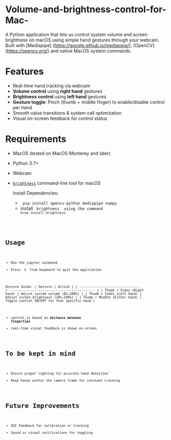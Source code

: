 # Volume-and-brightness-control-for-Mac-
A Python application that lets us control system volume and screen brightness on macOS using simple hand gestures through your webcam.
Built with [Mediapipe] (https://google.github.io/mediapipe/), [OpenCV] (https://opencv.org/) and native MacOS system commands.

# Features 
- Real-time hand tracking via webcam
- **Volume control** using **right hand** gestures
- **Brightness control** using **left hand** gestures
- **Gesture toggle**: Pinch (thumb + middle finger) to enable/disable control per hand
- Smooth value transitions & system call optimization
- Visual on-screen feedback for control status

# Requirements
- MacOS (tested on MacOS Monterey and later)
- Python 3.7+
- Webcam
- [`brightness`](https://github.com/nriley/brightness) command-line tool for macOS

  Install Dependencies:
  - <code> pip install opencv-python mediapipe numpy </code>
  - install <code> brightness </brightness> using the command <code> brew install brightness </brightness>

# Usage
- Run the jupyter notebook
- Press <code> Q </code> from keyboard to quit the application

 Gesture Guide:
      | Gesture                         | Action                                       |
      | ------------------------------- | -------------------------------------------- |
      |    Thumb + Index (Right hand)   | Adjust system volume (0%–100%)               |
      |    Thumb + Index (Left hand)    | Adjust screen brightness (10%–100%)          |
      |    Thumb + Middle (Either hand) | Toggle control ON/OFF for that specific hand |

 - control is based on **distance between fingertips**
 - real-time visual feedback is shown on-screen

# To be kept in mind
- Ensure proper lighting for accurate hand detection
- Keep hands within the camera frame for constant tracking

# Future Improvements
- GUI Feedback for calibration or tracking
- Sound or visual notifications for toggling



